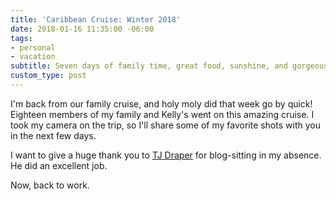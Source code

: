 ```yaml
---
title: 'Caribbean Cruise: Winter 2018'
date: 2018-01-16 11:35:00 -06:00
tags:
- personal
- vacation
subtitle: Seven days of family time, great food, sunshine, and gorgeous ocean water
custom_type: post
---
```


I'm back from our family cruise, and holy moly did that week go by quick! Eighteen members of my family and Kelly's went on this amazing cruise. I took my camera on the trip, so I'll share some of my favorite shots with you in the next few days.

I want to give a huge thank you to [TJ Draper](/authors/tjdraper/) for blog-sitting in my absence. He did an excellent job.

Now, back to work.
